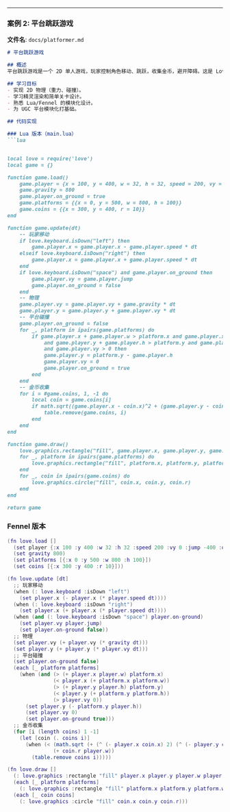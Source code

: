
---

### 案例 2: 平台跳跃游戏

**文件名**: `docs/platformer.md`

```markdown
# 平台跳跃游戏

## 概述
平台跳跃游戏是一个 2D 单人游戏，玩家控制角色移动、跳跃，收集金币，避开障碍。这是 Love2D 的进阶项目，模拟 Roblox 平台跳跃游戏，适合学习物理和关卡设计。

## 学习目标
- 实现 2D 物理（重力、碰撞）。
- 学习精灵渲染和简单关卡设计。
- 熟悉 Lua/Fennel 的模块化设计。
- 为 UGC 平台模块化打基础。

## 代码实现

### Lua 版本（main.lua）
```lua


local love = require('love')
local game = {}

function game.load()
    game.player = {x = 100, y = 400, w = 32, h = 32, speed = 200, vy = 0, jump = -400}
    game.gravity = 800
    game.player.on_ground = true
    game.platforms = {{x = 0, y = 500, w = 800, h = 100}}
    game.coins = {{x = 300, y = 400, r = 10}}
end

function game.update(dt)
    -- 玩家移动
    if love.keyboard.isDown("left") then
        game.player.x = game.player.x - game.player.speed * dt
    elseif love.keyboard.isDown("right") then
        game.player.x = game.player.x + game.player.speed * dt
    end
    if love.keyboard.isDown("space") and game.player.on_ground then
        game.player.vy = game.player.jump
        game.player.on_ground = false
    end
    -- 物理
    game.player.vy = game.player.vy + game.gravity * dt
    game.player.y = game.player.y + game.player.vy * dt
    -- 平台碰撞
    game.player.on_ground = false
    for _, platform in ipairs(game.platforms) do
        if game.player.x + game.player.w > platform.x and game.player.x < platform.x + platform.w
            and game.player.y + game.player.h > platform.y and game.player.y < platform.y + platform.h
            and game.player.vy > 0 then
            game.player.y = platform.y - game.player.h
            game.player.vy = 0
            game.player.on_ground = true
        end
    end
    -- 金币收集
    for i = #game.coins, 1, -1 do
        local coin = game.coins[i]
        if math.sqrt((game.player.x - coin.x)^2 + (game.player.y - coin.y)^2) < coin.r + game.player.w then
            table.remove(game.coins, i)
        end
    end
end

function game.draw()
    love.graphics.rectangle("fill", game.player.x, game.player.y, game.player.w, game.player.h)
    for _, platform in ipairs(game.platforms) do
        love.graphics.rectangle("fill", platform.x, platform.y, platform.w, platform.h)
    end
    for _, coin in ipairs(game.coins) do
        love.graphics.circle("fill", coin.x, coin.y, coin.r)
    end
end

return game


```

### Fennel 版本
```lua 
(fn love.load []
  (set player {:x 100 :y 400 :w 32 :h 32 :speed 200 :vy 0 :jump -400 :on-ground true})
  (set gravity 800)
  (set platforms [{:x 0 :y 500 :w 800 :h 100}])
  (set coins [{:x 300 :y 400 :r 10}]))

(fn love.update [dt]
  ;; 玩家移动
  (when (: love.keyboard :isDown "left")
    (set player.x (- player.x (* player.speed dt))))
  (when (: love.keyboard :isDown "right")
    (set player.x (+ player.x (* player.speed dt))))
  (when (and (: love.keyboard :isDown "space") player.on-ground)
    (set player.vy player.jump)
    (set player.on-ground false))
  ;; 物理
  (set player.vy (+ player.vy (* gravity dt)))
  (set player.y (+ player.y (* player.vy dt)))
  ;; 平台碰撞
  (set player.on-ground false)
  (each [_ platform platforms]
    (when (and (> (+ player.x player.w) platform.x)
               (< player.x (+ platform.x platform.w))
               (> (+ player.y player.h) platform.y)
               (< player.y (+ platform.y platform.h))
               (> player.vy 0))
      (set player.y (- platform.y player.h))
      (set player.vy 0)
      (set player.on-ground true)))
  ;; 金币收集
  (for [i (length coins) 1 -1]
    (let [coin (. coins i)]
      (when (< (math.sqrt (+ (^ (- player.x coin.x) 2) (^ (- player.y coin.y) 2)))
               (+ coin.r player.w))
        (table.remove coins i)))))

(fn love.draw []
  (: love.graphics :rectangle "fill" player.x player.y player.w player.h)
  (each [_ platform platforms]
    (: love.graphics :rectangle "fill" platform.x platform.y platform.w platform.h))
  (each [_ coin coins]
    (: love.graphics :circle "fill" coin.x coin.y coin.r)))

```